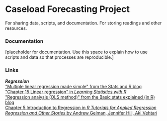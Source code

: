 # Caseload Forecasting Project
For sharing data, scripts, and documentation. For storing readings and other resources. 
### Documentation
[placeholder for documentation. Use this space to explain how to use scripts and data so that processes are reproducible.]

### Links
***Regression***  
["Multiple linear regression made simple" from the Stats and R blog](https://statsandr.com/blog/multiple-linear-regression-made-simple/)  
<a href="https://learningstatisticswithr.com/book/regression.html" target="_blank">"Chapter 15 Linear regression" in *Learning Statistics with R*</a>  
<a href="https://mgimond.github.io/Stats-in-R/regression.html" target="_blank">"Regression analysis (OLS method)" from the Basic stats explained (in R) blog</a>  
<a href="https://murraylax.org/rtutorials/#introregression" target="_blank">Chapter 5 Introduction to Regression in *R Tutorials for Applied Regression*</a>  
<a href="https://avehtari.github.io/ROS-Examples/" target="_blank">*Regression and Other Stories* by Andrew Gelman, Jennifer Hill, Aki Vehtari</a>  
